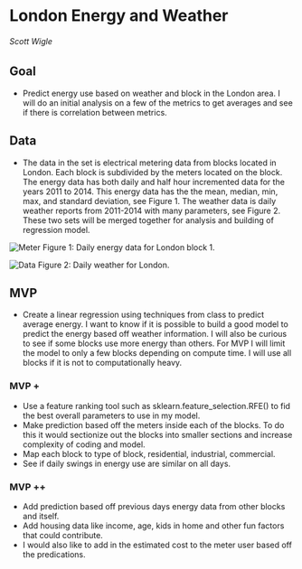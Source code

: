 # London Energy and Weather
###### Scott Wigle

## Goal
* Predict energy use based on weather and block in the London area.  I will do an initial analysis on a few of the metrics to get averages and see if there is correlation between metrics.    

## Data
* The data in the set is electrical metering data from blocks located in London. Each block is subdivided by the meters located on the block.  The energy data has both daily and half hour incremented data for the years 2011 to 2014. This energy data has the the mean, median, min, max, and standard deviation, see Figure 1. The weather data is daily weather reports from 2011-2014 with many parameters, see Figure 2.  These two sets will be merged together for analysis and building of regression model.

![Meter](/home/smw/Documents/galvanize/capstone_zone/capstone_1/images/Lon_meter_data.png)
Figure 1: Daily energy data for London block 1.

![Data](/home/smw/Documents/galvanize/capstone_zone/capstone_1/images/Lon_weather.png)
Figure 2: Daily weather for London.

## MVP
* Create a linear regression using techniques from class to predict average energy.  I want to know if it is possible to build a good model to predict the energy based off weather information. I will also be curious to see if some blocks use more energy than others. For MVP I will limit the model to only a few blocks depending on compute time.  I will use all blocks if it is not to computationally heavy.

### MVP +
* Use a feature ranking tool such as sklearn.feature_selection.RFE() to fid the best overall parameters to use in my model.  
* Make prediction based off the meters inside each of the blocks.  To do this it would sectionize out the blocks into smaller sections and increase complexity of coding and model.
* Map each block to type of block, residential, industrial, commercial.
* See if daily swings in energy use are similar on all days.


### MVP ++
* Add prediction based off previous days energy data from other blocks and itself.
* Add housing data like income, age, kids in home and other fun factors that could contribute.
* I would also like to add in the estimated cost to the meter user based off the predications.
